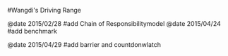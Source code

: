 #Wangdi's Driving Range@date 2015/02/28 #add Chain of Responsibility model@date 2015/04/24#add benchmark@date 2015/04/29#add barrier and countdonwlatch  